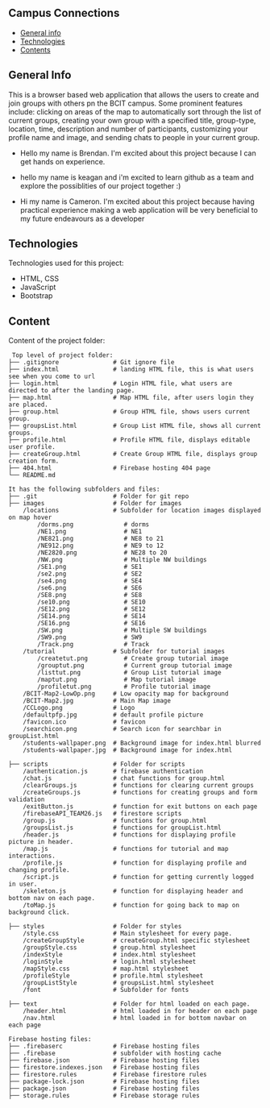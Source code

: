 ## Campus Connections

* [General info](#general-info)
* [Technologies](#technologies)
* [Contents](#content)

## General Info
This is a browser based web application that allows the users to create and join groups with others pn the BCIT campus. 
Some prominent features include: clicking on areas of the map to automatically sort through the list of current groups,
creating your own group with a specified title, group-type, location, time, description and number of participants,
customizing your profile name and image, and sending chats to people in your current group.

* Hello my name is Brendan. I'm excited about this project because I can get hands on experience.

* hello my name is keagan and i'm excited to learn github as a team and explore the possiblities of our project together :)

* Hi my name is Cameron. I'm excited about this project because having practical experience making a web application will be very beneficial to my future endeavours as a developer
	
## Technologies
Technologies used for this project:
* HTML, CSS
* JavaScript
* Bootstrap 
	
## Content
Content of the project folder:

```
 Top level of project folder: 
├── .gitignore               # Git ignore file
├── index.html               # landing HTML file, this is what users see when you come to url
├── login.html               # Login HTML file, what users are directed to after the landing page.
├── map.html                 # Map HTML file, after users login they are placed.
├── group.html               # Group HTML file, shows users current group.
├── groupsList.html          # Group List HTML file, shows all current groups.
├── profile.html             # Profile HTML file, displays editable user profile.
├── createGroup.html         # Create Group HTML file, displays group creation form.
├── 404.html                 # Firebase hosting 404 page
└── README.md                

It has the following subfolders and files:
├── .git                     # Folder for git repo
├── images                   # Folder for images
    /locations               # Subfolder for location images displayed on map hover
        /dorms.png              # dorms
        /NE1.png                # NE1
        /NE821.png              # NE8 to 21
        /NE912.png              # NE9 to 12
        /NE2820.png             # NE28 to 20
        /NW.png                 # Multiple NW buildings
        /SE1.png                # SE1
        /se2.png                # SE2
        /se4.png                # SE4
        /se6.png                # SE6
        /SE8.png                # SE8
        /se10.png               # SE10
        /SE12.png               # SE12
        /SE14.png               # SE14
        /SE16.png               # SE16
        /SW.png                 # Multiple SW buildings
        /SW9.png                # SW9
        /Track.png              # Track
    /tutorial                # Subfolder for tutorial images
        /createtut.png          # Create group tutorial image
        /grouptut.png           # Current group tutorial image
        /listtut.png            # Group List tutorial image
        /maptut.png             # Map tutorial image
        /profiletut.png         # Profile tutorial image
    /BCIT-Map2-LowOp.png     # Low opacity map for background
    /BCIT-Map2.jpg           # Main Map image
    /CCLogo.png              # Logo
    /defaultpfp.jpg          # default profile picture
    /favicon.ico             # favicon
    /searchicon.png          # Search icon for searchbar in groupList.html
    /students-wallpaper.png  # Background image for index.html blurred
    /students-wallpaper.jpg  # Background image for index.html

├── scripts                  # Folder for scripts
    /authentication.js       # firebase authentication
    /chat.js                 # chat functions for group.html
    /clearGroups.js          # functions for clearing current groups
    /createGroups.js         # functions for creating groups and form validation
    /exitButton.js           # function for exit buttons on each page
    /firebaseAPI_TEAM26.js   # firestore scripts
    /group.js                # functions for group.html
    /groupsList.js           # functions for groupList.html
    /header.js               # functions for displaying profile picture in header.
    /map.js                  # functions for tutorial and map interactions.
    /profile.js              # function for displaying profile and changing profile.
    /script.js               # function for getting currently logged in user.
    /skeleton.js             # function for displaying header and bottom nav on each page.
    /toMap.js                # function for going back to map on background click.

├── styles                   # Folder for styles
    /style.css               # Main stylesheet for every page.
    /createGroupStyle        # createGroup.html specific stylesheet
    /groupStyle.css          # group.html stylesheet
    /indexStyle              # index.html stylesheet
    /loginStyle              # login.html stylesheet
    /mapStyle.css            # map.html stylesheet
    /profileStyle            # profile.html stylesheet
    /groupListStyle          # groupsList.html stylesheet
    /font                    # Subfolder for fonts
                    
├── text                     # Folder for html loaded on each page.
    /header.html             # html loaded in for header on each page
    /nav.html                # html loaded in for bottom navbar on each page

Firebase hosting files: 
├── .firebaserc              # Firebase hosting files
├── .firebase                # subfolder with hosting cache
├── firebase.json            # Firebase hosting files
├── firestore.indexes.json   # Firebase hosting files
├── firestore.rules          # Firebase firestore rules
├── package-lock.json        # Firebase hosting files
├── package.json             # Firebase hosting files
├── storage.rules            # Firebase storage rules


```


